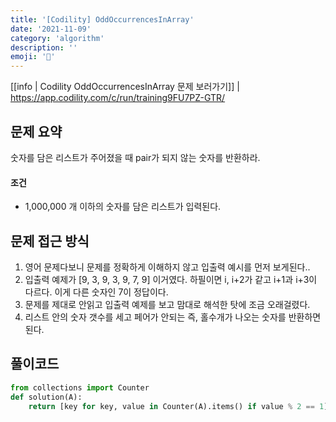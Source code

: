 ```yaml
---
title: '[Codility] OddOccurrencesInArray'
date: '2021-11-09'
category: 'algorithm'
description: ''
emoji: '🔢'
---
```


[[info | Codility OddOccurrencesInArray 문제 보러가기]]
| https://app.codility.com/c/run/training9FU7PZ-GTR/



## 문제 요약

숫자를 담은 리스트가 주어졌을 때 pair가 되지 않는 숫자를 반환하라.

#### 조건

- 1,000,000 개 이하의 숫자를 담은 리스트가 입력된다.

## 문제 접근 방식

1. 영어 문제다보니 문제를 정확하게 이해하지 않고 입출력 예시를 먼저 보게된다..
1. 입출력 예제가 [9, 3, 9, 3, 9, 7, 9] 이거였다. 하필이면 i, i+2가 같고 i+1과 i+3이 다르다. 이게 다른 숫자인 7이 정답이다.
1. 문제를 제대로 안읽고 입출력 예제를 보고 맘대로 해석한 탓에 조금 오래걸렸다.
1. 리스트 안의 숫자 갯수를 세고 페어가 안되는 즉, 홀수개가 나오는 숫자를 반환하면 된다.

## 풀이코드

```python
from collections import Counter
def solution(A):
    return [key for key, value in Counter(A).items() if value % 2 == 1][0]
```




